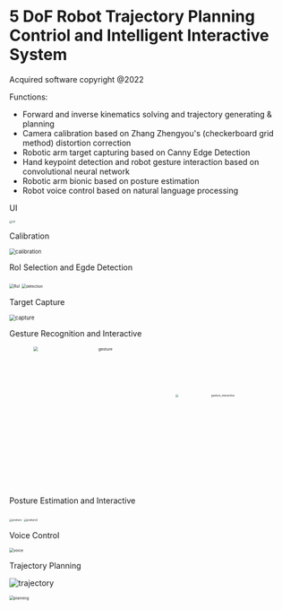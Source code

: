 # 5 DoF Robot Trajectory Planning Contriol and Intelligent Interactive System



Acquired software copyright @2022



Functions:

- Forward and inverse kinematics solving and trajectory generating & planning
- Camera calibration based on Zhang Zhengyou's (checkerboard grid method) distortion correction
- Robotic arm target capturing based on Canny Edge Detection
- Hand keypoint detection and robot gesture interaction based on convolutional neural network
- Robotic arm bionic based on posture estimation
- Robot voice control based on natural language processing



UI

<img src="figure/UI.png" alt="UI" style="zoom: 33%;" />



Calibration

<img src="figure/calibration.png" alt="calibration" style="zoom: 67%;" />



RoI Selection and Egde Detection

<img src="figure/RoI.png" alt="RoI" style="zoom:50%;" />

<img src="figure/detection.png" alt="detection" style="zoom:48%;" />



Target Capture

<img src="figure/capture.png" alt="capture" style="zoom: 67%;" />



Gesture Recognition and Interactive

<center class='half'>
    <img src="figure/gesture.png" alt="gesture" style="zoom:50%;" width="500"/>
    <img src="figure/gesture_interactive.png" alt="gesture_interactive" style="zoom: 33%;" width="500"/>
</center>



Posture Estimation and Interactive

<img src="figure/posture.png" alt="posture" style="zoom: 33%;" />

<img src="figure/posture2.png" alt="posture2" style="zoom: 33%;" />



Voice Control

<img src="figure/voice.png" alt="voice" style="zoom:48%;" />



Trajectory Planning

![trajectory](figure/trajectory.png)

<img src="figure/plan.png" alt="planning" style="zoom:48%;" />